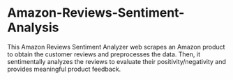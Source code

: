 # Amazon-Reviews-Sentiment-Analysis

This Amazon Reviews Sentiment Analyzer web scrapes an Amazon product to obtain the customer reviews and preprocesses the data. Then, it sentimentally analyzes the reviews to evaluate their positivity/negativity and provides meaningful product feedback.
